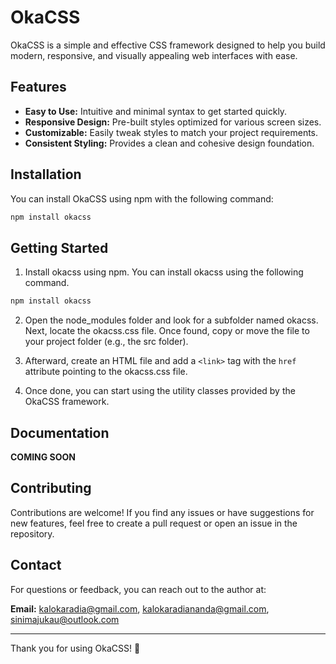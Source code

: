 # OkaCSS

OkaCSS is a simple and effective CSS framework designed to help you build modern, responsive, and visually appealing web interfaces with ease.

## Features

-   **Easy to Use:** Intuitive and minimal syntax to get started quickly.
-   **Responsive Design:** Pre-built styles optimized for various screen sizes.
-   **Customizable:** Easily tweak styles to match your project requirements.
-   **Consistent Styling:** Provides a clean and cohesive design foundation.

## Installation

You can install OkaCSS using npm with the following command:

```bash
npm install okacss
```

## Getting Started

1. Install okacss using npm. You can install okacss using the following command.

```bash
npm install okacss
```

2. Open the node_modules folder and look for a subfolder named okacss. Next, locate the okacss.css file. Once found, copy or move the file to your project folder (e.g., the src folder).

3. Afterward, create an HTML file and add a `<link>` tag with the `href` attribute pointing to the okacss.css file.

4. Once done, you can start using the utility classes provided by the OkaCSS framework.

## Documentation

**COMING SOON**

## Contributing

Contributions are welcome! If you find any issues or have suggestions for new features, feel free to create a pull request or open an issue in the repository.

## Contact

For questions or feedback, you can reach out to the author at:

**Email:** [kalokaradia@gmail.com](mailto:kalokaradia@gmail.com), [kalokaradiananda@gmail.com](mailto:kalokaradiananda@gmail.com), [sinimajukau@outlook.com](mailto:sinimajukau@outlook.com)

---

Thank you for using OkaCSS! 🚀
